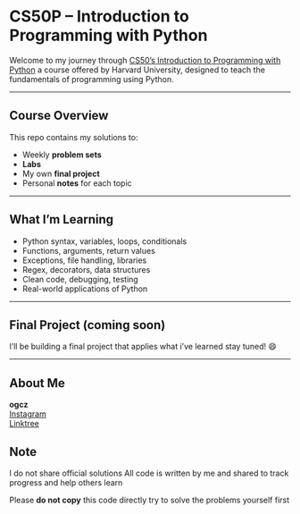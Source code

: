 # CS50P – Introduction to Programming with Python

Welcome to my journey through [CS50’s Introduction to Programming with Python](https://cs50.harvard.edu/python/) a course offered by Harvard University, designed to teach the fundamentals of programming using Python.

---

## Course Overview

This repo contains my solutions to:

- Weekly **problem sets**
- **Labs**
- My own **final project**
- Personal **notes** for each topic

---

## What I’m Learning

- Python syntax, variables, loops, conditionals
- Functions, arguments, return values
- Exceptions, file handling, libraries
- Regex, decorators, data structures
- Clean code, debugging, testing
- Real-world applications of Python

---

## Final Project (coming soon)

I’ll be building a final project that applies what i’ve learned stay tuned! 😄

---

## About Me

**ogcz**  
[Instagram](https://instagram.com/_ogcz)  
[Linktree](https://linktr.ee/ogcz)

## Note

I do not share official solutions
All code is written by me and shared to track progress and help others learn

Please **do not copy** this code directly try to solve the problems yourself first




<!--
# 🐍 CS50P – Introduction to Programming with Python

Welcome to my journey through [CS50’s Introduction to Programming with Python](https://cs50.harvard.edu/python/) – a beginner-friendly but rigorous course offered by Harvard University, designed to teach the fundamentals of programming using Python.

---

## 📚 Course Overview

This repo contains my solutions to:

- ✅ Weekly **problem sets**
- 🧪 **Labs**
- 🚀 My own **final project**
- 📝 Personal **notes** for each topic

---

## 🧠 What I’m Learning

- Python syntax, variables, loops, conditionals
- Functions, arguments, return values
- Exceptions, file handling, libraries
- Regex, decorators, data structures
- Clean code, debugging, testing
- Real-world applications of Python

---

## 🚀 Final Project (coming soon)

I’ll be building a final project that applies what i’ve learned stay tuned! 😄

---

## 🧑‍💻 About Me

👤 **ogcz**  
📷 [Instagram](https://instagram.com/_ogcz)  
🌴 [Linktree](https://linktr.ee/ogcz)

## ⚠️ Note

🛑 I do not share official solutions
✅ All code is written by me and shared to track progress and help others learn

Please **do not copy** this code directly try to solve the problems yourself first
--!>
